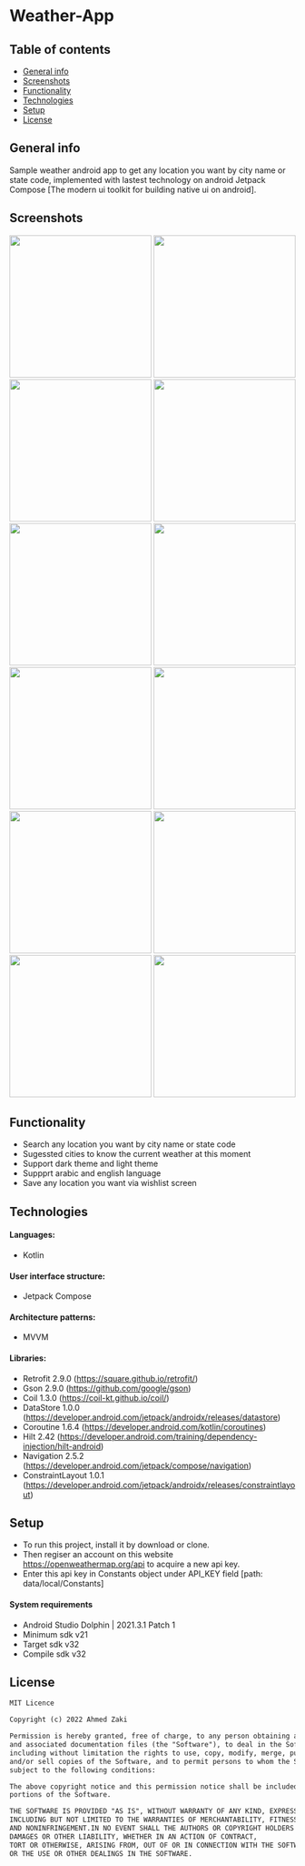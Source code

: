 # Weather-App

## Table of contents
* [General info](#general-info)
* [Screenshots](#screenshots)
* [Functionality](#functionality)
* [Technologies](#technologies)
* [Setup](#setup)
* [License](#license)

## General info

Sample weather android app to get any location you want by city name or state code, implemented with lastest technology on android
Jetpack Compose [The modern ui toolkit for building native ui on android].

## Screenshots

<img src="images/1- Home.jpg" width="250"> <img src="images/2- Search.jpg" width="250">
<img src="images/3- Search Details.jpg" width="250">
<img src="images/4- Settings.jpg" width="250">
<img src="images/5- Temp Unit.jpg" width="250">
<img src="images/6- Add City.jpg" width="250">
<img src="images/7- Home.jpg" width="250">
<img src="images/8- Search.jpg" width="250">
<img src="images/9- Search Details.jpg" width="250">
<img src="images/10- Settings.jpg" width="250">
<img src="images/11- Temp Unit.jpg" width="250">
<img src="images/12- Add City.jpg" width="250">

## Functionality
- Search any location you want by city name or state code
- Sugessted cities to know the current weather at this moment 
- Support dark theme and light theme
- Suppprt arabic and english language
- Save any location you want via wishlist screen

## Technologies

#### Languages:
- Kotlin 

#### User interface structure:
- Jetpack Compose

#### Architecture patterns:
- MVVM

#### Libraries:
- Retrofit            2.9.0 (https://square.github.io/retrofit/)
- Gson                2.9.0 (https://github.com/google/gson)
- Coil                1.3.0 (https://coil-kt.github.io/coil/)
- DataStore           1.0.0 (https://developer.android.com/jetpack/androidx/releases/datastore)
- Coroutine           1.6.4 (https://developer.android.com/kotlin/coroutines)
- Hilt                2.42 (https://developer.android.com/training/dependency-injection/hilt-android)
- Navigation          2.5.2 (https://developer.android.com/jetpack/compose/navigation)
- ConstraintLayout    1.0.1 (https://developer.android.com/jetpack/androidx/releases/constraintlayout)

## Setup

- To run this project, install it by download or clone.
- Then regiser an account on this website https://openweathermap.org/api to acquire a new api key.
- Enter this api key in Constants object under API_KEY field [path: data/local/Constants]


#### System requirements
- Android Studio Dolphin | 2021.3.1 Patch 1
- Minimum sdk v21
- Target sdk v32
- Compile sdk v32

## License

```html
MIT Licence 

Copyright (c) 2022 Ahmed Zaki

Permission is hereby granted, free of charge, to any person obtaining a copy of this software
and associated documentation files (the "Software"), to deal in the Software without restriction,
including without limitation the rights to use, copy, modify, merge, publish, distribute, sublicense,
and/or sell copies of the Software, and to permit persons to whom the Software is furnished to do so, 
subject to the following conditions:

The above copyright notice and this permission notice shall be included in all copies or substantial 
portions of the Software.

THE SOFTWARE IS PROVIDED "AS IS", WITHOUT WARRANTY OF ANY KIND, EXPRESS OR IMPLIED, 
INCLUDING BUT NOT LIMITED TO THE WARRANTIES OF MERCHANTABILITY, FITNESS FOR A PARTICULAR PURPOSE
AND NONINFRINGEMENT.IN NO EVENT SHALL THE AUTHORS OR COPYRIGHT HOLDERS BE LIABLE FOR ANY CLAIM,
DAMAGES OR OTHER LIABILITY, WHETHER IN AN ACTION OF CONTRACT,
TORT OR OTHERWISE, ARISING FROM, OUT OF OR IN CONNECTION WITH THE SOFTWARE
OR THE USE OR OTHER DEALINGS IN THE SOFTWARE.
```
